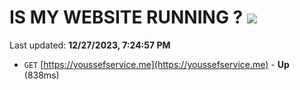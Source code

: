 # IS MY WEBSITE RUNNING ? [![](https://img.shields.io/static/v1?label=Sponsor&message=%E2%9D%A4&logo=GitHub&color=%23fe8e86)](https://github.com/sponsors/<username>)

Last updated: **12/27/2023, 7:24:57 PM**

- `GET` [https://youssefservice.me](https://youssefservice.me) - **Up** (838ms)
